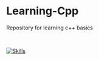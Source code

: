 # Learning-Cpp

 Repository for learning c++ basics

<br> 

[![Skills](https://skillicons.dev/icons?i=cpp)](https://skillicons.dev)
